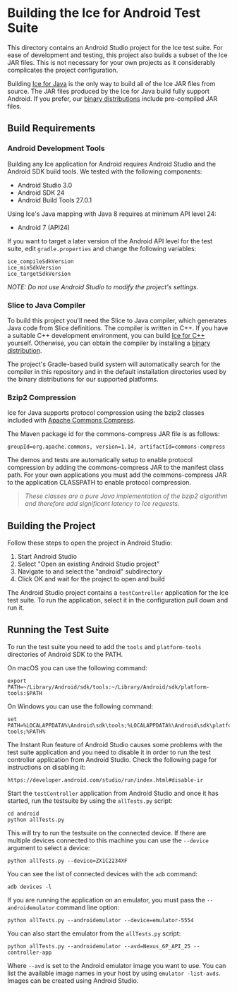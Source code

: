 # Building the Ice for Android Test Suite

This directory contains an Android Studio project for the Ice test suite. For
ease of development and testing, this project also builds a subset of the Ice
JAR files. This is not necessary for your own projects as it considerably
complicates the project configuration.

Building [Ice for Java](../BuildInstructions.md) is the only way to build
all of the Ice JAR files from source. The JAR files produced by the Ice for Java
build fully support Android. If you prefer, our [binary distributions][1]
include pre-compiled JAR files.

## Build Requirements

### Android Development Tools

Building any Ice application for Android requires Android Studio and the Android
SDK build tools. We tested with the following components:

- Android Studio 3.0
- Android SDK 24
- Android Build Tools 27.0.1

Using Ice's Java mapping with Java 8 requires at minimum API level 24:

- Android 7 (API24)

If you want to target a later version of the Android API level for the test
suite, edit `gradle.properties` and change the following variables:

```
ice_compileSdkVersion
ice_minSdkVersion
ice_targetSdkVersion
```

*NOTE: Do not use Android Studio to modify the project's settings.*

### Slice to Java Compiler

To build this project you'll need the Slice to Java compiler, which generates
Java code from Slice definitions. The compiler is written in C++. If you have
a suitable C++ development environment, you can build [Ice for C++](../../cpp)
yourself. Otherwise, you can obtain the compiler by installing a
[binary distribution][1].

The project's Gradle-based build system will automatically search for the
compiler in this repository and in the default installation directories used
by the binary distributions for our supported platforms.

### Bzip2 Compression

Ice for Java supports protocol compression using the bzip2 classes included
with [Apache Commons Compress][2].

The Maven package id for the commons-compress JAR file is as follows:

```
groupId=org.apache.commons, version=1.14, artifactId=commons-compress
```

The demos and tests are automatically setup to enable protocol compression by
adding the commons-compress JAR to the manifest class path. For your own
applications you must add the commons-compress JAR to the application CLASSPATH
to enable protocol compression.

> *These classes are a pure Java implementation of the bzip2 algorithm and
therefore add significant latency to Ice requests.*

## Building the Project

Follow these steps to open the project in Android Studio:

1. Start Android Studio
2. Select "Open an existing Android Studio project"
3. Navigate to and select the "android" subdirectory
4. Click OK and wait for the project to open and build

The Android Studio project contains a `testController` application for the Ice
test suite. To run the application, select it in the configuration pull down and
run it.

## Running the Test Suite

To run the test suite you need to add the `tools` and `platform-tools`
directories of Android SDK to the PATH.

  On macOS you can use the following command:

```
export PATH=~/Library/Android/sdk/tools:~/Library/Android/sdk/platform-tools:$PATH

```

  On Windows you can use the following command:

```
set PATH=%LOCALAPPDATA%\Android\sdk\tools;%LOCALAPPDATA%\Android\sdk\platform-tools;%PATH%
```

The Instant Run feature of Android Studio causes some problems with the test
suite application and you need to disable it in order to run the test controller
application from Android Studio. Check the following page for instructions on
disabling it:

    https://developer.android.com/studio/run/index.html#disable-ir

Start the `testController` application from Android Studio and once it has
started, run the testsuite by using the `allTests.py` script:

```
cd android
python allTests.py
```

This will try to run the testsuite on the connected device. If there are
multiple devices connected to this machine you can use the `--device` argument
to select a device:

```
python allTests.py --device=ZX1C2234XF

```

You can see the list of connected devices with the `adb` command:

```
adb devices -l
```

If you are running the application on an emulator, you must pass the
`--androidemulator` command line option:

```
python allTests.py --androidemulator --device=emulator-5554
```

You can also start the emulator from the `allTests.py` script:

```
python allTests.py --androidemulator --avd=Nexus_6P_API_25 --controller-app
```

Where `--avd` is set to the Android emulator image you want to use. You can list
the available image names in your host by using `emulator -list-avds`. Images
can be created using Android Studio.

[1]: https://zeroc.com/distributions/ice
[2]: https://commons.apache.org/proper/commons-compress/

